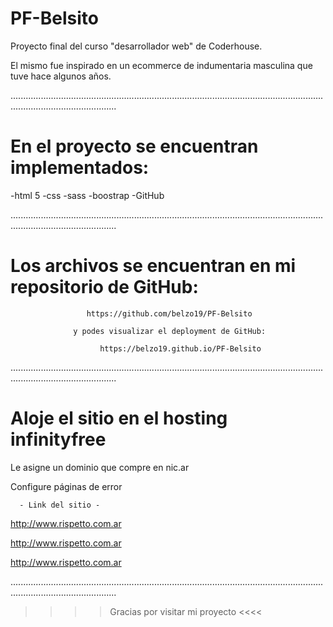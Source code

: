 # PF-Belsito

Proyecto final del curso "desarrollador web" de Coderhouse.

El mismo fue inspirado en un ecommerce de indumentaria masculina que tuve hace algunos años.

......................................................................................................................................................................

# En el proyecto se encuentran implementados:

-html 5
-css
-sass
-boostrap
-GitHub

......................................................................................................................................................................

#        Los archivos se encuentran en mi repositorio de GitHub:

                     https://github.com/belzo19/PF-Belsito

                  y podes visualizar el deployment de GitHub:

                        https://belzo19.github.io/PF-Belsito

......................................................................................................................................................................
      
# Aloje el sitio en el hosting infinityfree
 
Le asigne un dominio que compre en nic.ar

Configure páginas de error


      - Link del sitio -

 
http://www.rispetto.com.ar

http://www.rispetto.com.ar

http://www.rispetto.com.ar

......................................................................................................................................................................

>>>> Gracias por visitar mi proyecto <<<<


                    
 
